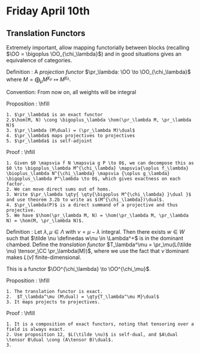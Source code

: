 # Friday April 10th

## Translation Functors

Extremely important, allow mapping functorially between blocks (recalling $\OO = \bigoplus \OO_{\chi_\lambda}$) and in good situations gives an equivalence of categories.

Definition
: A *projection functor* $\pr_\lambda: \OO \to \OO_{\chi_\lambda}$ where $M = \bigoplus_\mu M^{\chi_\mu} \mapsto M^{\chi_\lambda}$.

Convention:
From now on, all weights will be integral

Proposition
:   \hfill

    1. $\pr_\lambda$ is an exact functor
    2.$\hom(M, N) \cong \bigoplus_\lambda \hom(\pr_\lambda M, \pr_\lambda N)$
    3. $\pr_\lambda (M\dual) = (\pr_\lambda M)\dual$
    4. $\pr_\lambda$ maps projectives to projectives
    5. $\pr_\lambda$ is self-adjoint

Proof
:   \hfill

    1. Given $0 \mapsvia f N \mapsvia g P \to 0$, we can decompose this as $0 \to \bigoplus_\lambda M^{\chi_\lambda} \mapsvia{\oplus f_\lambda} \bioplus_\lambda N^{\chi_\lambda} \mapsvia {\oplus g_\lambda} \bigoplus_\lambda P^\lambda \to 0$, which gives exactness on each factor.
    2. We can move direct sums out of homs.
    3. Write $\pr_\lambda \qty{ \qty{\bigoplus M^{\chi_\lambda} }\dual }$ and use theorem 3.2b to write as $(M^{\chi_\lambda})\dual$.
    4. $\pr_\lambda(P)$ is a direct summand of a projective and thus projective.
    5. We have $\hom(\pr_\lambda M, N) = \hom(\pr_\lambda M, \pr_\lambda N) = \hom(M, \pr_\lambda N)$.

Definition
:   Let $\lambda, \mu \in \Lambda$ with $\nu = \mu - \lambda$ integral.
    Then there exists $w\in W$ such that $\tilde \nu \definedas w\nu \in \Lambda^+$ is in the dominant chambed.
    Define the *translation functor* $T_\lambda^\mu = \pr_\mu(L(\tilde \nu) \tensor_\CC \pr_\lambda(M))$, where we use the fact that $\tilde \nu$ dominant makes $L(\tilde \nu)$ finite-dimensional.

This is a functor $\OO^{\chi_\lambda} \to \OO^{\chi_\mu}$.

Proposition
:   \hfill

    1. The translation functor is exact.
    2.  $T_\lambda^\mu (M\dual) = \qty{T_\lambda^\mu M}\dual$
    3. It maps projects to projectives.

Proof
:   \hfill

    1. It is a composition of exact functors, noting that tensoring over a field is always exact.
    2. Use proposition 12, $L(\tilde \nu)$ is self-dual, and $A\dual \tensor B\dual \cong (A\tensor B)\dual$.
    3.
